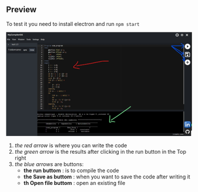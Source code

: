 ## Preview


To test it you need to install electron and run ``npm start``

![the app preview](./images/app.jpg)

1. _the red arrow_ is where you can write the code 
2. _the green arrow_ is the results after clicking in the run button in the Top right 
3. _the blue arrows_ are buttons:
   * **the run buttom** : is to compile the code 
   * **the Save as buttom** : when you want to save the code after writing it 
   * **th Open file buttom** : open an existing file 
  
